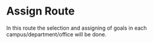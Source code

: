 # Assign Route
In this route the selection and assigning of goals in each campus/department/office will be done.